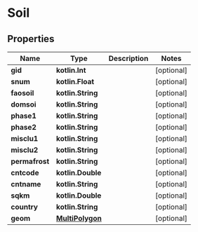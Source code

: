 
# Soil

## Properties
Name | Type | Description | Notes
------------ | ------------- | ------------- | -------------
**gid** | **kotlin.Int** |  |  [optional]
**snum** | **kotlin.Float** |  |  [optional]
**faosoil** | **kotlin.String** |  |  [optional]
**domsoi** | **kotlin.String** |  |  [optional]
**phase1** | **kotlin.String** |  |  [optional]
**phase2** | **kotlin.String** |  |  [optional]
**misclu1** | **kotlin.String** |  |  [optional]
**misclu2** | **kotlin.String** |  |  [optional]
**permafrost** | **kotlin.String** |  |  [optional]
**cntcode** | **kotlin.Double** |  |  [optional]
**cntname** | **kotlin.String** |  |  [optional]
**sqkm** | **kotlin.Double** |  |  [optional]
**country** | **kotlin.String** |  |  [optional]
**geom** | [**MultiPolygon**](MultiPolygon.md) |  |  [optional]



